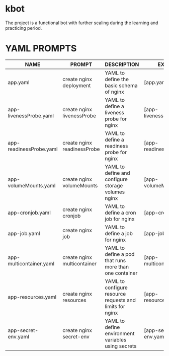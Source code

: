 # kbot
The project is a functional bot with further scaling during the learning and practicing period.  

# YAML PROMPTS

|   NAME  | PROMPT | DESCRIPTION | EXAMPLE |
|              -              |              -              |                              -                            |              -            |
| app.yaml                    | create nginx deployment     | YAML to define the basic schema of nginx                  | [app.yaml]                |
| app-livenessProbe.yaml      | create nginx livenessProbe  | YAML to define a liveness probe for nginx                 | [app-livenessProbe.yaml]  |
| app-readinessProbe.yaml     | create nginx readinessProbe | YAML to define a readiness probe for nginx                | [app-readinessProbe.yaml] |
| app-volumeMounts.yaml       | create nginx volumeMounts   | YAML to define and configure storage volumes nginx        | [app-volumeMounts.yaml]   |
| app-cronjob.yaml            | create nginx cronjob        | YAML to define a cron job for nginx                       | [app-cronjob.yaml]        |
| app-job.yaml                |create nginx job             | YAML to define a job for nginx                            | [app-job.yaml]            |
| app-multicontainer.yaml     | create nginx multicontainer | YAML to define a pod that runs more than one container    | [app-multicontainer.yaml] |
| app-resources.yaml          | create nginx resources      | YAML to configure resource requests and limits for nginx  | [app-resources.yaml]      |
| app-secret-env.yaml         | create nginx secret-env     | YAML to define environment variables using secrets        | [app-secret-env.yaml]     |
